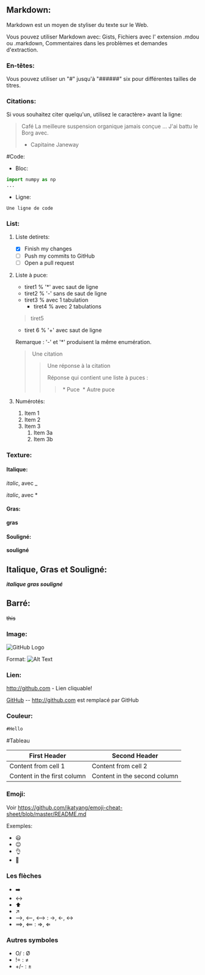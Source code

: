 ## Markdown:

Markdown est un moyen de styliser du texte sur le Web.

Vous pouvez utiliser Markdown avec: Gists, Fichiers avec l' extension .mdou ou .markdown, Commentaires dans les problèmes et demandes d'extraction.

### En-têtes:

Vous pouvez utiliser un "#" jusqu'à "######" six pour différentes tailles de titres.

### Citations:

Si vous souhaitez citer quelqu'un, utilisez le caractère> avant la ligne:

> Café La meilleure suspension organique jamais conçue ... J'ai battu le Borg avec.
> - Capitaine Janeway

#Code:

* Bloc: 

```python
import numpy as np
...
```

* Ligne:

`Une ligne de code`

### List:

1. Liste detirets:

	- [x] Finish my changes
	- [ ] Push my commits to GitHub
	- [ ] Open a pull request

1. Liste à puce:

	* tiret1 % '*' avec saut de ligne
	- tiret2 % '-' sans de saut de ligne
	- tiret3 % avec 1 tabulation
		- tiret4 % avec 2 tabulations
	> tiret5
	+ tiret 6 % '+' avec saut de ligne

	Remarque : '-' et '*' produisent la même enumération.

	> Une citation
	>> Une réponse à la citation
	>>
	>> Réponse qui contient une liste à puces :
	>>> * Puce
	>>> * Autre puce

1. Numérotés:

	1. Item 1
	1. Item 2
	1. Item 3
		1. Item 3a
		1. Item 3b

### Texture:

#### Italique:

_italic_, avec _
 
*italic*, avec *

#### Gras:

 **gras**

#### Souligné:

__souligné__

## Italique, Gras et Souligné:

__***italique gras souligné***__

## Barré:

~~this~~

### Image:

![GitHub Logo](/images/logo.png)

Format: ![Alt Text](url)

### Lien:

http://github.com -  Lien cliquable!

[GitHub](http://github.com) -- http://github.com est remplacé par GitHub

### Couleur:

```Markdown
#Hello
```
#Tableau

First Header | Second Header
------------ | -------------
Content from cell 1 | Content from cell 2
Content in the first column | Content in the second column

### Emoji:

Voir https://github.com/ikatyang/emoji-cheat-sheet/blob/master/README.md

Exemples:

* :smiley:
* :wink:
* :ok_hand:
* :thinking:

### Les flèches

+ :arrow_right:
+ :left_right_arrow:
+ :arrow_up:
+ :arrow_upper_right:
+ -->, <--, <--> : →, ←, ↔
+ ==>, <== : ⇒, ⇐

### Autres symboles

+ O/ : Ø
+ != : ≠
+ +/- : ±
